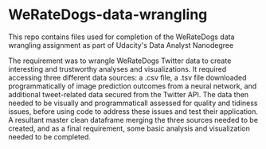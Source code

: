 # WeRateDogs-data-wrangling
This repo contains files used for completion of the WeRateDogs data wrangling assignment as part of Udacity's Data Analyst Nanodegree

The requirement was to wrangle WeRateDogs Twitter data to create interesting and trustworthy analyses and visualizations. It required
accessing three different data sources: a .csv file, a .tsv file downloaded programmatically of image prediction outcomes from a neural
network, and additional tweet-related data secured from the Twitter API. The data then needed to be visually and programmaticall assessed
for quality and tidiness issues, before using code to address these issues and test their application. A resultant master clean dataframe 
merging the three sources needed to be created, and as a final requirement, some basic analysis and visualization needed to be completed.
